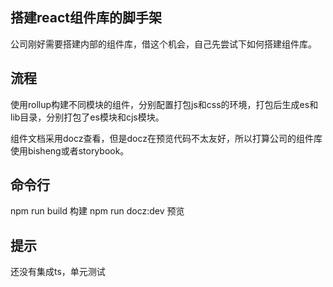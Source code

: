 ## 搭建react组件库的脚手架
公司刚好需要搭建内部的组件库，借这个机会，自己先尝试下如何搭建组件库。

## 流程
使用rollup构建不同模块的组件，分别配置打包js和css的环境，打包后生成es和lib目录，分别打包了es模块和cjs模块。

组件文档采用docz查看，但是docz在预览代码不太友好，所以打算公司的组件库使用bisheng或者storybook。

## 命令行
npm run build 构建
npm run docz:dev 预览

## 提示
还没有集成ts，单元测试